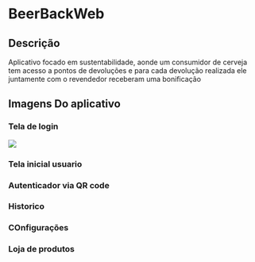 # BeerBackWeb
## Descrição
  Aplicativo focado em sustentabilidade, aonde um consumidor de cerveja tem acesso a pontos de devoluções e para cada devolução realizada ele juntamente com o revendedor receberam uma bonificação


## Imagens Do aplicativo

### Tela de login
<img src=”https://github.com/VictorRevers/BeerBackWeb/blob/main/print/%20Tela%20de%20login.png”>

### Tela inicial usuario
   

### Autenticador via QR code

### Historico 


### COnfigurações


### Loja de produtos
